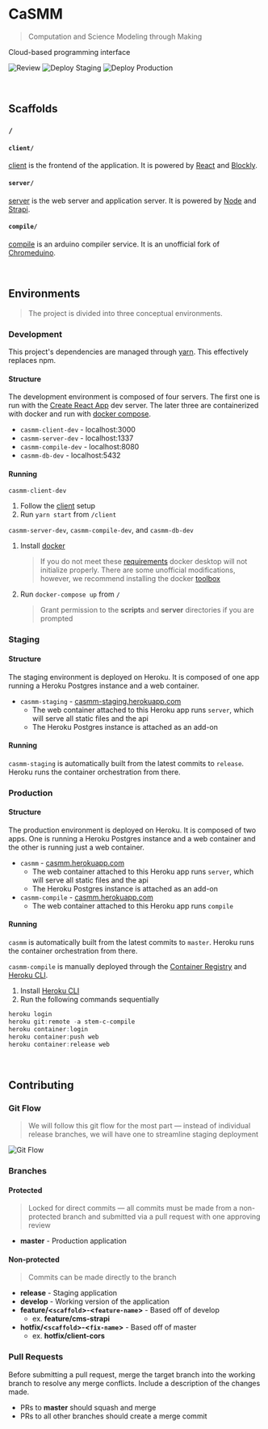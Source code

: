 # CaSMM

> Computation and Science Modeling through Making

Cloud-based programming interface

![Review](https://github.com/STEM-C/CaSMM/workflows/Review/badge.svg)
![Deploy Staging](https://github.com/STEM-C/CaSMM/workflows/Deploy%20Staging/badge.svg)
![Deploy Production](https://github.com/STEM-C/CaSMM/workflows/Deploy%20Production/badge.svg)

<br/>

## Scaffolds

### `/`  

#### `client/` 
[client](/client#client) is the frontend of the application. It is powered by [React](https://reactjs.org/) and [Blockly](https://developers.google.com/blockly).

#### `server/`

[server](/server#server) is the web server and application server. It is powered by [Node](https://nodejs.org/en/) and [Strapi](https://strapi.io/documentation/v3.x/getting-started/introduction.html).

#### `compile/`

  [compile](/compile#compile) is an arduino compiler service. It is an unofficial fork of [Chromeduino](https://github.com/spaceneedle/Chromeduino).

<br/>

## Environments

> The project is divided into three conceptual environments.

### Development
This project's dependencies are managed through [yarn](https://classic.yarnpkg.com/en/docs/install/#mac-stable). This effectively replaces npm.

#### Structure

The development environment is composed of four servers. The first one is run with the [Create React App](https://create-react-app.dev/docs/getting-started/) dev server. The later three are containerized with docker and run with [docker compose](https://docs.docker.com/compose/).

* `casmm-client-dev` - localhost:3000
* `casmm-server-dev` - localhost:1337
* `casmm-compile-dev` - localhost:8080
* `casmm-db-dev` - localhost:5432

#### Running

`casmm-client-dev`

1. Follow the [client](/client#setup) setup
2. Run `yarn start` from `/client`

`casmm-server-dev`, `casmm-compile-dev`, and `casmm-db-dev`

1. Install [docker](https://docs.docker.com/get-docker/)

   > If you do not meet these [requirements](https://docs.docker.com/toolbox/toolbox_install_windows/) docker desktop will not initialize properly. There are some unofficial modifications, however, we recommend installing the docker [toolbox](https://docs.docker.com/toolbox/toolbox_install_windows/) 

3. Run `docker-compose up` from `/`

   > Grant permission to the **scripts** and **server** directories if you are prompted

### Staging

#### Structure

The staging environment is deployed on Heroku. It is composed of one app running a Heroku Postgres instance and a web container.

* `casmm-staging` - [casmm-staging.herokuapp.com](https://casmm-staging.herokuapp.com/)
  * The web container attached to this Heroku app runs `server`, which will serve all static files and the api
  * The Heroku Postgres instance is attached as an add-on

#### Running

`casmm-staging` is automatically built from the latest commits to `release`. Heroku runs the container orchestration from there.

### Production

#### Structure

The production environment is deployed on Heroku. It is composed of two apps. One is running a Heroku Postgres instance and a web container and the other is running just a web container.

* `casmm` - [casmm.herokuapp.com](https://casmm.herokuapp.com/)
  * The web container attached to this Heroku app runs `server`, which will serve all static files and the api
  * The Heroku Postgres instance is attached as an add-on
* `casmm-compile` - [casmm.herokuapp.com](https://casmm-compile.herokuapp.com/)
  * The web container attached to this Heroku app runs `compile`

#### Running

`casmm` is automatically built from the latest commits to `master`. Heroku runs the container orchestration from there.

`casmm-compile` is manually deployed through the [Container Registry](https://devcenter.heroku.com/articles/container-registry-and-runtime) and [Heroku CLI](https://devcenter.heroku.com/articles/heroku-cli).

1. Install [Heroku CLI](https://devcenter.heroku.com/articles/heroku-cli)
2. Run the following commands sequentially

```powershell
heroku login
heroku git:remote -a stem-c-compile
heroku container:login
heroku container:push web
heroku container:release web
```

<br/>

## Contributing

### Git Flow 

> We will follow this git flow for the most part — instead of individual release branches, we will have one to streamline staging deployment 

![Git Flow](https://nvie.com/img/git-model@2x.png)

### Branches

#### Protected

> Locked for direct commits — all commits must be made from a non-protected branch and submitted via a pull request with one approving review

- **master** - Production application

#### Non-protected

> Commits can be made directly to the branch

- **release** - Staging application
- **develop** - Working version of the application
- **feature/<`scaffold`>-<`feature-name`>** - Based off of develop
  - ex. **feature/cms-strapi**
- **hotfix/<`scaffold`>-<`fix-name`>** - Based off of master
  - ex. **hotfix/client-cors**

### Pull Requests

Before submitting a pull request, merge the target branch into the working branch to resolve any merge conflicts. Include a description of the changes made.

- PRs to **master** should squash and merge
- PRs to all other branches should create a merge commit


